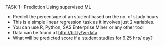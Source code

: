 TASK-1 : Prediction Using supervised ML


- Predict the percentage of an student based on the no. of study hours. 
- This is a simple linear regression task as it involves just 2 variables.
- You can use R, Python, SAS Enterprise Miner or any other tool 
- Data can be found at http://bit.ly/w-data
- What will be predicted score if a student studies for 9.25 hrs/ day? 
